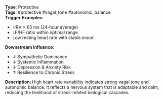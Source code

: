 **Type**: Protective  
**Tags**: #protective #vagal_tone #autonomic_balance  
**Trigger Examples**:
- HRV > 65 ms (24-hour average)
- LF/HF ratio within optimal range
- Low resting heart rate with stable mood

**Downstream Influence**:
- ↓ Sympathetic Dominance
- ↓ Systemic Inflammation
- ↓ Depression & Anxiety Risk
- ↑ Resilience to Chronic Stress

**Description**:
High heart rate variability indicates strong vagal tone and autonomic balance. It reflects a nervous system that is adaptable and calm, reducing the likelihood of stress-related biological cascades.
